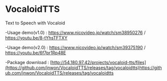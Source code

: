# VocaloidTTS
Text to Speech with Vocaloid

-Usage demo(v1.0) : https://www.nicovideo.jp/watch/sm38950276  /  https://youtu.be/8-tYhsTFTXY

-Usage demo(v2.0) : https://www.nicovideo.jp/watch/sm39375190 / https://youtu.be/6f7pr1Rp48E

-Package download : [http://54.180.97.42/projects/vocaloid-tts/files](https://github.com/jnwon/VocaloidTTS/releases/tag/vocaloidtts)https://github.com/jnwon/VocaloidTTS/releases/tag/vocaloidtts

